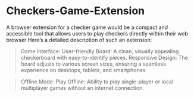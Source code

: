 # Checkers-Game-Extension

A browser extension for a checker game would be a compact and accessible tool that allows users to play checkers directly within their web browser
Here’s a detailed description of such an extension:

>Game Interface:
User-friendly Board: A clean, visually appealing checkerboard with easy-to-identify pieces.
Responsive Design: The board adjusts to various screen sizes, ensuring a seamless experience on desktops, tablets, and smartphones.

>Offline Mode:
Play Offline: Ability to play single-player or local multiplayer games without an internet connection.
